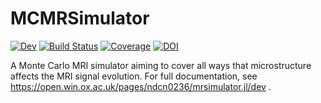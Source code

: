 # MCMRSimulator

[![Dev](https://img.shields.io/badge/docs-dev-blue.svg)](https://open.win.ox.ac.uk/pages/ndcn0236/mrsimulator.jl/dev)
[![Build Status](https://git.fmrib.ox.ac.uk/ndcn0236/MRSimulator.jl/badges/main/pipeline.svg)](https://git.fmrib.ox.ac.uk/ndcn0236/MRSimulator.jl/pipelines)
[![Coverage](https://git.fmrib.ox.ac.uk/ndcn0236/MRSimulator.jl/badges/main/coverage.svg)](https://git.fmrib.ox.ac.uk/ndcn0236/MRSimulator.jl/commits/main)
[![DOI](https://zenodo.org/badge/DOI/10.5281/zenodo.7318657.svg)](https://doi.org/10.5281/zenodo.7318657)

A Monte Carlo MRI simulator aiming to cover all ways that microstructure affects the MRI signal evolution. For full documentation, see https://open.win.ox.ac.uk/pages/ndcn0236/mrsimulator.jl/dev .
